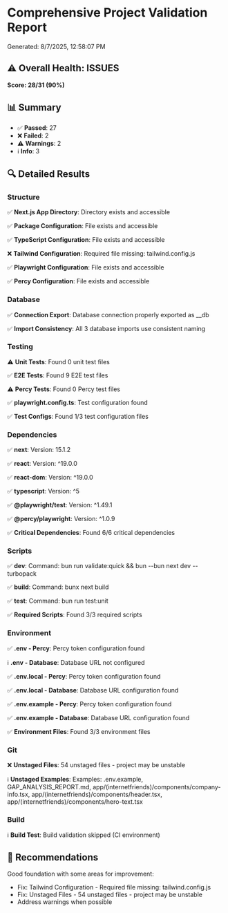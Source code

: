 # Comprehensive Project Validation Report
Generated: 8/7/2025, 12:58:07 PM

## ⚠️ Overall Health: ISSUES
**Score: 28/31 (90%)**

## 📊 Summary
- ✅ **Passed**: 27
- ❌ **Failed**: 2
- ⚠️ **Warnings**: 2
- ℹ️ **Info**: 3

## 🔍 Detailed Results

### Structure

✅ **Next.js App Directory**: Directory exists and accessible

✅ **Package Configuration**: File exists and accessible

✅ **TypeScript Configuration**: File exists and accessible

❌ **Tailwind Configuration**: Required file missing: tailwind.config.js

✅ **Playwright Configuration**: File exists and accessible

✅ **Percy Configuration**: File exists and accessible

### Database

✅ **Connection Export**: Database connection properly exported as __db

✅ **Import Consistency**: All 3 database imports use consistent naming

### Testing

⚠️ **Unit Tests**: Found 0 unit test files

✅ **E2E Tests**: Found 9 E2E test files

⚠️ **Percy Tests**: Found 0 Percy test files

✅ **playwright.config.ts**: Test configuration found

✅ **Test Configs**: Found 1/3 test configuration files

### Dependencies

✅ **next**: Version: 15.1.2

✅ **react**: Version: ^19.0.0

✅ **react-dom**: Version: ^19.0.0

✅ **typescript**: Version: ^5

✅ **@playwright/test**: Version: ^1.49.1

✅ **@percy/playwright**: Version: ^1.0.9

✅ **Critical Dependencies**: Found 6/6 critical dependencies

### Scripts

✅ **dev**: Command: bun run validate:quick && bun --bun next dev --turbopack

✅ **build**: Command: bunx next build

✅ **test**: Command: bun run test:unit

✅ **Required Scripts**: Found 3/3 required scripts

### Environment

✅ **.env - Percy**: Percy token configuration found

ℹ️ **.env - Database**: Database URL not configured

✅ **.env.local - Percy**: Percy token configuration found

✅ **.env.local - Database**: Database URL configuration found

✅ **.env.example - Percy**: Percy token configuration found

✅ **.env.example - Database**: Database URL configuration found

✅ **Environment Files**: Found 3/3 environment files

### Git

❌ **Unstaged Files**: 54 unstaged files - project may be unstable

ℹ️ **Unstaged Examples**: Examples: .env.example, GAP_ANALYSIS_REPORT.md, app/(internetfriends)/components/company-info.tsx, app/(internetfriends)/components/header.tsx, app/(internetfriends)/components/hero-text.tsx

### Build

ℹ️ **Build Test**: Build validation skipped (CI environment)

## 🚀 Recommendations

Good foundation with some areas for improvement:
- Fix: Tailwind Configuration - Required file missing: tailwind.config.js
- Fix: Unstaged Files - 54 unstaged files - project may be unstable
- Address warnings when possible
